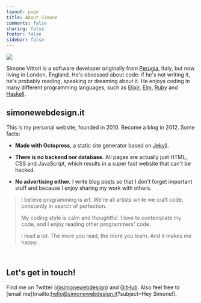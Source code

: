 ```yaml
---
layout: page
title: About Simone
comments: false
sharing: false
footer: false
sidebar: false
---
```


<div class="about-intro clearfix">
<img class="avatar" src="/images/simonewebdesign.png" />
<p>
Simone Vittori is a software developer originally from <a rel="external nofollow" href="https://en.wikipedia.org/wiki/Perugia">Perugia</a>, Italy, but now living in London, England. He's obsessed about code: if he's not writing it, he's probably reading, speaking or dreaming about it. He enjoys coding in many different programming languages, such as <a rel="external nofollow" href="http://elixir-lang.org/">Elixir</a>, <a rel="external nofollow" href="http://elm-lang.org/">Elm</a>, <a rel="external nofollow" href="https://www.ruby-lang.org/">Ruby</a> and <a rel="external nofollow" href="https://www.haskell.org/">Haskell</a>.
</p>
</div>

## simonewebdesign.it

This is my personal website, founded in 2010. Become a blog in 2012. Some facts:

- **Made with Octopress**, a static site generator based on <a rel="external nofollow" href="https://jekyllrb.com/">Jekyll</a>.

- **There is no backend nor database.** All pages are actually just HTML, CSS and JavaScript, which results in a super fast website that can't be hacked.

- **No advertising either.**
I write blog posts so that I don't forget important stuff and because I enjoy sharing my work with others.


<blockquote>
<p>I believe programming is art. We're all artists while we craft code, constantly in search of perfection.</p>

<p>My coding style is calm and thoughtful. I love to contemplate my code, and I enjoy reading other programmers' code.</p>

<p>I read a lot. The more you read, the more you learn. And it makes me happy.</p>
</blockquote>
<br>

## Let's get in touch!

Find me on Twitter (<a href="https://twitter.com/simonewebdesign" title="simonewebdesign on Twitter" rel="nofollow">@simonewebdesign</a>) and [GitHub](https://github.com/simonewebdesign). Also feel free to [email me](mailto:hello@simonewebdesign.it?subject=Hey Simone!).
